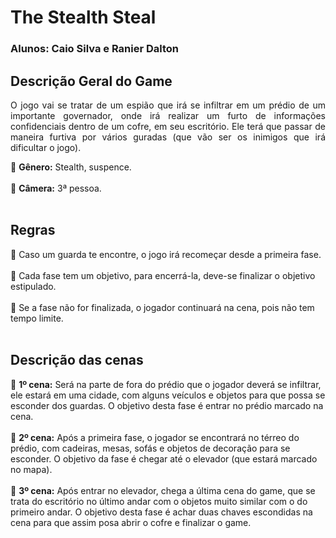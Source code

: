 # The Stealth Steal
### Alunos: Caio Silva e Ranier Dalton 

## Descrição Geral do Game
<p align="justify"> 
	O jogo vai se tratar de um espião que irá se infiltrar em um prédio de um importante governador, onde irá realizar um furto de informações confidenciais dentro de um cofre, em seu escritório. Ele terá que passar de maneira furtiva por vários guradas (que vão ser os inimigos que irá dificultar o jogo).
</p>

:small_blue_diamond: <b>Gênero:</b> Stealth, suspence.
<br>
<br>
:small_blue_diamond: <b>Câmera:</b> 3ª pessoa.
<br>
<br>
## Regras
:small_blue_diamond: Caso um guarda te encontre, o jogo irá recomeçar desde a primeira fase.
<br>
<br>
:small_blue_diamond: Cada fase tem um objetivo, para encerrá-la, deve-se finalizar o objetivo estipulado.
<br>
<br>
:small_blue_diamond: Se a fase não for finalizada, o jogador continuará na cena, pois não tem tempo limite.
<br>
<br>
## Descrição das cenas 

:small_blue_diamond: <b>1º cena:</b> Será na parte de fora do prédio que o jogador deverá se infiltrar, ele estará em uma cidade, com alguns veículos e objetos para que possa se esconder dos guardas. O objetivo desta fase é entrar no prédio marcado na cena.
<br>
<br>
:small_blue_diamond: <b>2º cena:</b> Após a primeira fase, o jogador se encontrará no térreo do prédio, com cadeiras, mesas, sofás e objetos de decoração para se esconder. O objetivo da fase é chegar até o elevador (que estará marcado no mapa).
<br>
<br>
:small_blue_diamond: <b>3º cena:</b> Após entrar no elevador, chega a última cena do game, que se trata do escritório no último andar com o objetos muito similar com o do primeiro andar. O objetivo desta fase é achar duas chaves escondidas na cena para que assim posa abrir o cofre e finalizar o game.
